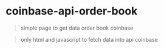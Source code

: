 # coinbase-api-order-book

> simple page to get data order book coinbase

> only html and javascript to fetch data into api coinbase
